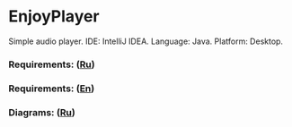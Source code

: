 # EnjoyPlayer
Simple audio player.
IDE: IntelliJ IDEA.
Language: Java.
Platform: Desktop.
### Requirements: ([Ru](/Documents/Requirements/RussianRequirementsDocument.md))
### Requirements: ([En](/Documents/Requirements/EnglishRequirementsDocument.md))
### Diagrams: ([Ru](/Documents/Diagrams/Diagrams.md))